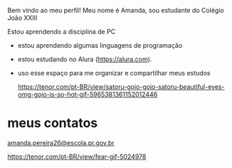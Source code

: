 Bem vindo ao meu perfil! Meu nome é Amanda, sou estudante do Colégio João XXIII

Estou aprendendo a disciplina de PC

- estou aprendendo algumas linguagens de programação
- estou estudando no Alura (https://alura.com).
- uso esse espaço para me organizar e compartilhar meus estudos
  
  https://tenor.com/pt-BR/view/satoru-gojo-gojo-satoru-beautiful-eyes-omg-gojo-is-so-hot-gif-5965381361152012446

# meus contatos
amanda.pereira26@escola.pr.gov.br

https://tenor.com/pt-BR/view/fear-gif-5024978

